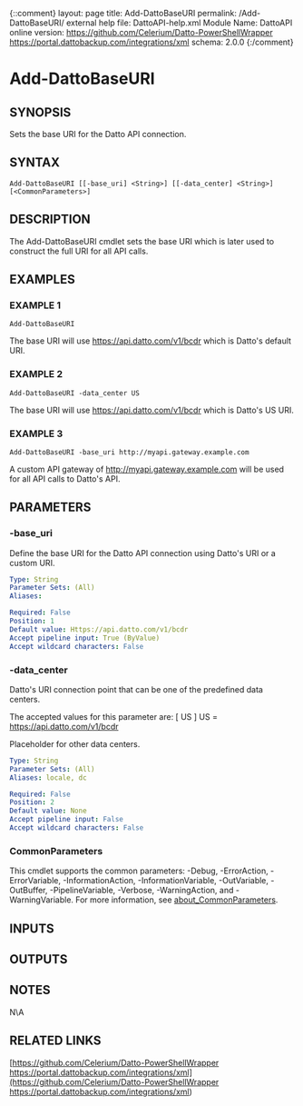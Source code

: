 ﻿{::comment}
    layout: page
    title: Add-DattoBaseURI
    permalink: /Add-DattoBaseURI/
    external help file: DattoAPI-help.xml
    Module Name: DattoAPI
    online version: https://github.com/Celerium/Datto-PowerShellWrapper
    https://portal.dattobackup.com/integrations/xml
    schema: 2.0.0
{:/comment}

# Add-DattoBaseURI

## SYNOPSIS
Sets the base URI for the Datto API connection.

## SYNTAX

```
Add-DattoBaseURI [[-base_uri] <String>] [[-data_center] <String>] [<CommonParameters>]
```

## DESCRIPTION
The Add-DattoBaseURI cmdlet sets the base URI which is later used to construct the full URI for all API calls.

## EXAMPLES

### EXAMPLE 1
```
Add-DattoBaseURI
```

The base URI will use https://api.datto.com/v1/bcdr which is Datto's default URI.

### EXAMPLE 2
```
Add-DattoBaseURI -data_center US
```

The base URI will use https://api.datto.com/v1/bcdr which is Datto's US URI.

### EXAMPLE 3
```
Add-DattoBaseURI -base_uri http://myapi.gateway.example.com
```

A custom API gateway of http://myapi.gateway.example.com will be used for all API calls to Datto's API.

## PARAMETERS

### -base_uri
Define the base URI for the Datto API connection using Datto's URI or a custom URI.

```yaml
Type: String
Parameter Sets: (All)
Aliases:

Required: False
Position: 1
Default value: Https://api.datto.com/v1/bcdr
Accept pipeline input: True (ByValue)
Accept wildcard characters: False
```

### -data_center
Datto's URI connection point that can be one of the predefined data centers.

The accepted values for this parameter are:
\[ US \]
    US = https://api.datto.com/v1/bcdr

Placeholder for other data centers.

```yaml
Type: String
Parameter Sets: (All)
Aliases: locale, dc

Required: False
Position: 2
Default value: None
Accept pipeline input: False
Accept wildcard characters: False
```

### CommonParameters
This cmdlet supports the common parameters: -Debug, -ErrorAction, -ErrorVariable, -InformationAction, -InformationVariable, -OutVariable, -OutBuffer, -PipelineVariable, -Verbose, -WarningAction, and -WarningVariable. For more information, see [about_CommonParameters](http://go.microsoft.com/fwlink/?LinkID=113216).

## INPUTS

## OUTPUTS

## NOTES
N\A

## RELATED LINKS

[https://github.com/Celerium/Datto-PowerShellWrapper
https://portal.dattobackup.com/integrations/xml](https://github.com/Celerium/Datto-PowerShellWrapper
https://portal.dattobackup.com/integrations/xml)

